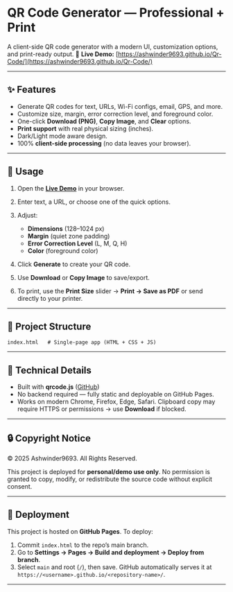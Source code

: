 # QR Code Generator — Professional + Print

A client-side QR code generator with a modern UI, customization options, and print-ready output.
🔗 **Live Demo:** [https://ashwinder9693.github.io/Qr-Code/](https://ashwinder9693.github.io/Qr-Code/)

---

## ✨ Features

* Generate QR codes for text, URLs, Wi-Fi configs, email, GPS, and more.
* Customize size, margin, error correction level, and foreground color.
* One-click **Download (PNG)**, **Copy Image**, and **Clear** options.
* **Print support** with real physical sizing (inches).
* Dark/Light mode aware design.
* 100% **client-side processing** (no data leaves your browser).

---

## 🚀 Usage

1. Open the **[Live Demo](https://ashwinder9693.github.io/Qr-Code/)** in your browser.
2. Enter text, a URL, or choose one of the quick options.
3. Adjust:

   * **Dimensions** (128–1024 px)
   * **Margin** (quiet zone padding)
   * **Error Correction Level** (L, M, Q, H)
   * **Color** (foreground color)
4. Click **Generate** to create your QR code.
5. Use **Download** or **Copy Image** to save/export.
6. To print, use the **Print Size** slider → **Print → Save as PDF** or send directly to your printer.

---

## 📂 Project Structure

```
index.html   # Single-page app (HTML + CSS + JS)
```

---

## 🧩 Technical Details

* Built with **qrcode.js** ([GitHub](https://github.com/davidshimjs/qrcodejs))
* No backend required — fully static and deployable on GitHub Pages.
* Works on modern Chrome, Firefox, Edge, Safari.
  Clipboard copy may require HTTPS or permissions → use **Download** if blocked.

---

## 🔒 Copyright Notice

© 2025 Ashwinder9693. All Rights Reserved.

This project is deployed for **personal/demo use only**.
No permission is granted to copy, modify, or redistribute the source code without explicit consent.

---

## 📌 Deployment

This project is hosted on **GitHub Pages**. To deploy:

1. Commit `index.html` to the repo’s main branch.
2. Go to **Settings → Pages → Build and deployment → Deploy from branch**.
3. Select `main` and root (`/`), then save.
   GitHub automatically serves it at `https://<username>.github.io/<repository-name>/`.

---

